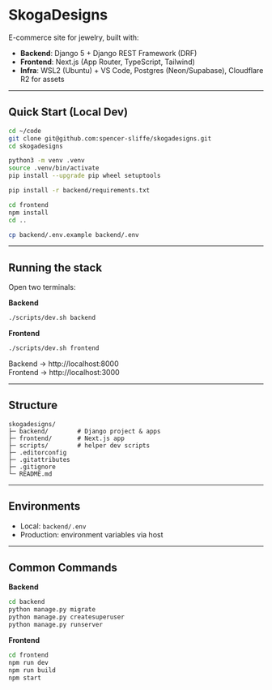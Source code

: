 # SkogaDesigns

E-commerce site for jewelry, built with:

- **Backend**: Django 5 + Django REST Framework (DRF)
- **Frontend**: Next.js (App Router, TypeScript, Tailwind)
- **Infra**: WSL2 (Ubuntu) + VS Code, Postgres (Neon/Supabase), Cloudflare R2 for assets

---

## Quick Start (Local Dev)

```bash
cd ~/code
git clone git@github.com:spencer-sliffe/skogadesigns.git
cd skogadesigns

python3 -m venv .venv
source .venv/bin/activate
pip install --upgrade pip wheel setuptools

pip install -r backend/requirements.txt

cd frontend
npm install
cd ..

cp backend/.env.example backend/.env
```

---

## Running the stack

Open two terminals:

**Backend**
```bash
./scripts/dev.sh backend
```

**Frontend**
```bash
./scripts/dev.sh frontend
```

Backend → http://localhost:8000  
Frontend → http://localhost:3000

---

## Structure

```
skogadesigns/
├─ backend/        # Django project & apps
├─ frontend/       # Next.js app
├─ scripts/        # helper dev scripts
├─ .editorconfig
├─ .gitattributes
├─ .gitignore
└─ README.md
```

---

## Environments

- Local: `backend/.env`
- Production: environment variables via host

---

## Common Commands

**Backend**
```bash
cd backend
python manage.py migrate
python manage.py createsuperuser
python manage.py runserver
```

**Frontend**
```bash
cd frontend
npm run dev
npm run build
npm start
```
